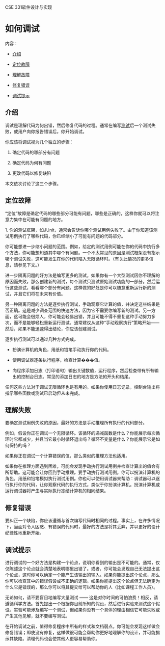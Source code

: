 CSE 331软件设计与实现

# 如何调试

内容：

+   [介绍](#intro)

+   [定位故障](#localize)

+   [理解故障](#understand)

+   [修复错误](#fix)

+   [调试提示](#Hints-debugging)

## 介绍

调试是理解代码为何出错，然后修复代码的过程。通常在编写[测试](testing.html)后一个测试失败，或用户向你报告错误后，你开始调试。

你应该将调试视为几个独立的步骤：

1.  确定代码的哪部分有问题

1.  确定代码为何有问题

1.  更改代码以修复缺陷

本文依次讨论了这三个步骤。

## 定位故障

“定位”故障是确定代码的哪些部分可能有问题，哪些是正确的，这样你就可以将注意力集中在可能有问题的地方。

1\. 你的测试框架，如JUnit，通常会告诉你哪个测试用例失败了。由于你知道该测试用例执行了哪些代码，你已经缩小了可能有问题的代码部分。

你可能想进一步缩小问题的范围。例如，给定的测试用例可能在你的代码中执行多个方法，你可能想知道其中哪个有问题。一个不太常见的原因是测试框架没有指示哪个测试失败，这可能发生在你的代码陷入无限循环时。（有关此情况的更多信息，请参见下文。）

进一步隔离问题的好方法是编写更多的测试。如果你有一个大型测试因你不理解的原因而失败，那么创建新的测试，每个测试只测试原始测试功能的一部分。然后运行这些测试，看看哪个部分有问题。这样做的好处是你可以随意重新运行新的测试，并且它们将在未来有价值。

另一种隔离问题的方法是逐步执行测试，手动观察它计算的值，并决定这些结果是否正确。这是减少调查范围的快速方法，因为它不需要你编写新的测试。另一方面，这可能会很烦人，你可能会轻易出错，并且可能不得不重复这种手动努力多次，而不是能够轻松重新运行测试。通常建议从这种“手动观察执行”策略开始——然后，如果不能迅速得出结论，你应该创建测试。

逐步执行测试可以通过几种方式完成。

+   扮演计算机的角色，用纸和铅笔手动执行你的代码。

+   使用调试器逐条执行程序，检查计算���值。

+   向程序添加日志（打印语句）输出关键数值，运行程序，然后检查带有所有输出的控制台日志。常见的添加日志的地方是方法的开头和结尾。

任何这些方法对于调试无限循环也是有用的。如果你使用日志记录，控制台输出将指示哪些函数或测试已启动但从未完成。

## 理解失败

要确定测试用例失败的原因，最好的方法是手动推理所有执行的代码部分。

例如，假设你正在调试一个无限循环。该循环的递减函数是什么？你能展示每次循环时它都减少，并且当它最小时循环退出吗？循环不变量是什么？你能展示它是如何保持的吗？

如果你正在调试一个计算错误的值，那么类似的推理方法也适用。

如果你在推理方面遇到困难，可能会发现手动执行测试用例并检查计算出的值会有所帮助。这可能会让你回到手动推理。要手动执行测试用例，你可以扮演计算机的角色，用纸和铅笔模拟执行测试用例。你也可以使用调试器来帮助：调试器可以逐行执行你的代码，让你观察代码的执行方式，类似于你扮演计算机。扮演计算机或运行调试器将产生与实际执行冻结计算机的相同结果。

## 修复错误

要纠正一个缺陷，你应该遵循与首次编写代码时相同的过程。事实上，在许多情况下，当面对令人困惑、有错误的代码时，最好的方法是将其丢弃，并以更好的设计纪律性地重新开始。

## 调试提示

进行调试的一个好方法是构建一个论点，说明你看到的输出是不可能的。通常，仅仅陈述这个论点就会清楚地表明哪里出错了。或者，你可能会发现自己无法提出这个论点，这时你可以确定一个能产生该输出的输入。如果你能提出这个论点，那么你可以检查其中的错误假设或不正确的逻辑。如果你能提出这个论点但无法确定为什么它是错误的，那么你可以将其提交给可以帮助你的人（比如课程工作人员）。

无论如何，请不要盲目地编写大量测试 —— 这是对你时间的可怕浪费！相反，请遵循科学方法。首先提出一个根据你目前所知的假设，然后进行实验来测试这个假设。实验可能涉及编写一个测试，但如果你没有一个具体的理由相信它可能失败或产生其他见解，就不要编写测试。

在开始调试之前，值得修复程序中所有的样式和文档弱点。你可能会发现这样做会修复错误；即使没有修复，这样做很可能会帮助你更好地理解你的设计，并可能揭示其缺陷。清理代码也会使其他人更容易帮助你。
